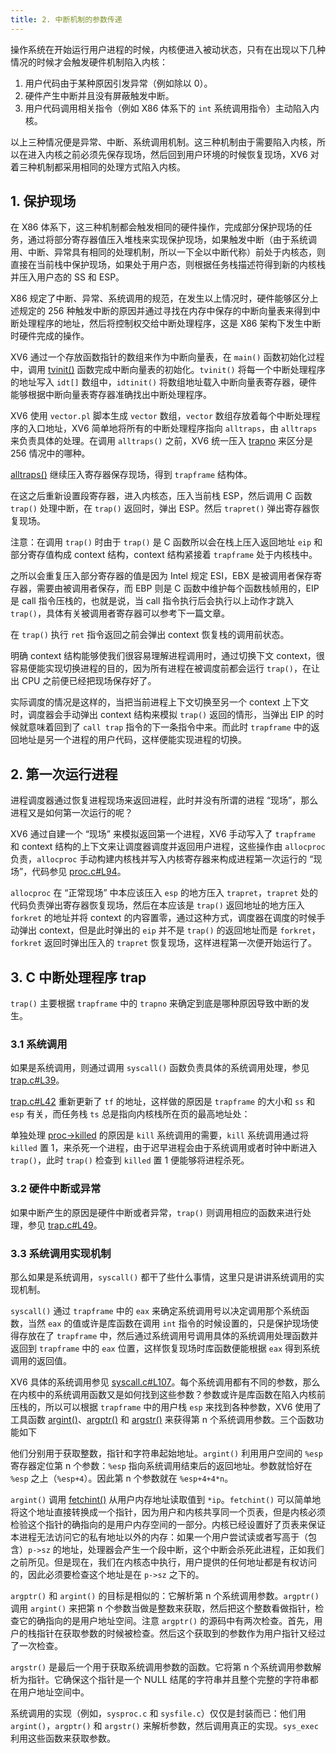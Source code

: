 ```yaml
---
title: 2. 中断机制的参数传递
---
```


操作系统在开始运行用户进程的时候，内核便进入被动状态，只有在出现以下几种情况的时候才会触发硬件机制陷入内核：

1. 用户代码由于某种原因引发异常（例如除以 0）。
2. 硬件产生中断并且没有屏蔽触发中断。
3. 用户代码调用相关指令（例如 X86 体系下的 `int` 系统调用指令）主动陷入内核。

以上三种情况便是异常、中断、系统调用机制。这三种机制由于需要陷入内核，所以在进入内核之前必须先保存现场，然后回到用户环境的时候恢复现场，XV6 对着三种机制都采用相同的处理方式陷入内核。

## 1. 保护现场

在 X86 体系下，这三种机制都会触发相同的硬件操作，完成部分保护现场的任务，通过将部分寄存器值压入堆栈来实现保护现场，如果触发中断（由于系统调用、中断、异常具有相同的处理机制，所以一下全以中断代称）前处于内核态，则直接在当前栈中保护现场，如果处于用户态，则根据任务栈描述符得到新的内核栈并压入用户态的 SS 和 ESP。

X86 规定了中断、异常、系统调用的规范，在发生以上情况时，硬件能够区分上述规定的 256 种触发中断的原因并通过寻找在内存中保存的中断向量表来得到中断处理程序的地址，然后将控制权交给中断处理程序，这是 X86 架构下发生中断时硬件完成的操作。

XV6 通过一个存放函数指针的数组来作为中断向量表，在 `main()` 函数初始化过程中，调用 [tvinit()](https://github.com/professordeng/xv6-expansion/blob/master/trap.c#L17) 函数完成中断向量表的初始化。`tvinit()` 将每一个中断处理程序的地址写入 `idt[]` 数组中，`idtinit()` 将数组地址载入中断向量表寄存器，硬件能够根据中断向量表寄存器准确找出中断处理程序。

XV6 使用 `vector.pl` 脚本生成 `vector` 数组，`vector` 数组存放着每个中断处理程序的入口地址，XV6 简单地将所有的中断处理程序指向 `alltraps`，由 `alltraps` 来负责具体的处理。在调用 `alltraps()` 之前，XV6 统一压入 [trapno](https://github.com/professordeng/xv6-expansion/blob/master/x86.h#L170) 来区分是 256 情况中的哪种。

[alltraps()](https://github.com/professordeng/xv6-expansion/blob/master/trapasm.S#L5) 继续压入寄存器保存现场，得到 `trapframe` 结构体。

在这之后重新设置段寄存器，进入内核态，压入当前栈 ESP，然后调用 C 函数 `trap()` 处理中断，在 `trap()` 返回时，弹出 ESP。然后 `trapret()` 弹出寄存器恢复现场。

注意：在调用 `trap()` 时由于 `trap()` 是 C 函数所以会在栈上压入返回地址 `eip` 和部分寄存值构成 context 结构，context 结构紧接着 `trapframe` 处于内核栈中。

之所以会重复压入部分寄存器的值是因为 Intel 规定 ESI，EBX 是被调用者保存寄存器，需要由被调用者保存，而 EBP 则是 C 函数中维护每个函数栈帧用的，EIP 是 call 指令压栈的，也就是说，当 call 指令执行后会执行以上动作才跳入 `trap()`，具体有关被调用者寄存器可以参考下一篇文章。

在 `trap()` 执行 `ret` 指令返回之前会弹出 context 恢复栈的调用前状态。

明确 context 结构能够使我们很容易理解进程调用时，通过切换下文 context，很容易便能实现切换进程的目的，因为所有进程在被调度前都会运行 `trap()`，在让出 CPU 之前便已经把现场保存好了。

实际调度的情况是这样的，当把当前进程上下文切换至另一个 context 上下文时，调度器会手动弹出 context 结构来模拟 `trap()` 返回的情形，当弹出 EIP 的时候就意味着回到了 `call trap` 指令的下一条指令中来。而此时 `trapframe` 中的返回地址是另一个进程的用户代码，这样便能实现进程的切换。

## 2. 第一次运行进程

进程调度器通过恢复进程现场来返回进程，此时并没有所谓的进程 “现场”，那么进程又是如何第一次运行的呢？

XV6 通过自建一个 “现场” 来模拟返回第一个进程，XV6 手动写入了 `trapframe` 和 context 结构的上下文来让调度器调度并返回用户进程，这些操作由 `allocproc` 负责，`allocproc` 手动构建内核栈并写入内核寄存器来构成进程第一次运行的 “现场”，代码参见 [proc.c#L94](https://github.com/professordeng/xv6-expansion/blob/master/proc.c#L94)。

`allocproc` 在 “正常现场” 中本应该压入 `esp` 的地方压入 `trapret`，`trapret` 处的代码负责弹出寄存器恢复现场，然后在本应该是 `trap()` 返回地址的地方压入 `forkret` 的地址并将 context 的内容置零，通过这种方式，调度器在调度的时候手动弹出 context，但是此时弹出的 `eip` 并不是 `trap()` 的返回地址而是 `forkret`，`forkret` 返回时弹出压入的 `trapret` 恢复现场，这样进程第一次便开始运行了。

## 3. C 中断处理程序 trap

`trap()` 主要根据 `trapframe` 中的 `trapno` 来确定到底是哪种原因导致中断的发生。

### 3.1 系统调用

如果是系统调用，则通过调用 `syscall()` 函数负责具体的系统调用处理，参见 [trap.c#L39](https://github.com/professordeng/xv6-expansion/blob/master/trap.c#L39)。

[trap.c#L42](https://github.com/professordeng/xv6-expansion/blob/master/trap.c#L42) 重新更新了 `tf` 的地址，这样做的原因是 `trapframe` 的大小和 `ss` 和 `esp` 有关，而任务栈 `ts` 总是指向内核栈所在页的最高地址处：

单独处理 [proc->killed](https://github.com/professordeng/xv6-expansion/blob/master/trap.c#L44) 的原因是 `kill` 系统调用的需要，`kill` 系统调用通过将 `killed` 置 1，来杀死一个进程，由于迟早进程会由于系统调用或者时钟中断进入 `trap()`，此时 `trap()` 检查到 `killed` 置 1 便能够将进程杀死。

### 3.2 硬件中断或异常

如果中断产生的原因是硬件中断或者异常，`trap()` 则调用相应的函数来进行处理，参见 [trap.c#L49](https://github.com/professordeng/xv6-expansion/blob/master/trap.c#L49)。

### 3.3 系统调用实现机制

那么如果是系统调用，`syscall()` 都干了些什么事情，这里只是讲讲系统调用的实现机制。

`syscall()` 通过 `trapframe` 中的 `eax` 来确定系统调用号以决定调用那个系统函数，当然 `eax` 的值或许是库函数在调用 `int` 指令的时候设置的，只是保护现场使得存放在了 `trapframe` 中，然后通过系统调用号调用具体的系统调用处理函数并返回到 `trapframe` 中的 `eax` 位置，这样恢复现场时库函数便能根据 `eax` 得到系统调用的返回值。

XV6 具体的系统调用参见 [syscall.c#L107](https://github.com/professordeng/xv6-expansion/blob/master/syscall.c#L107)。每个系统调用都有不同的参数，那么在内核中的系统调用函数又是如何找到这些参数？参数或许是库函数在陷入内核前压栈的，所以可以根据 `trapframe` 中的用户栈 `esp` 来找到各种参数，XV6 使用了工具函数 [argint()](https://github.com/professordeng/xv6-expansion/blob/master/syscall.c#L48)、[argptr()](https://github.com/professordeng/xv6-expansion/blob/master/syscall.c#L55) 和 [argstr()](https://github.com/professordeng/xv6-expansion/blob/master/syscall.c#L72) 来获得第 n 个系统调用参数。三个函数功能如下

他们分别用于获取整数，指针和字符串起始地址。`argint()` 利用用户空间的 `%esp` 寄存器定位第 n 个参数：`%esp` 指向系统调用结束后的返回地址。参数就恰好在 `%esp` 之上（`%esp+4`）。因此第 n 个参数就在 `%esp+4+4*n`。

`argint()` 调用 [fetchint()](https://github.com/professordeng/xv6-expansion/blob/master/syscall.c#L16) 从用户内存地址读取值到 `*ip`。`fetchint()` 可以简单地将这个地址直接转换成一个指针，因为用户和内核共享同一个页表，但是内核必须检验这个指针的确指向的是用户内存空间的一部分。内核已经设置好了页表来保证本进程无法访问它的私有地址以外的内存：如果一个用户尝试读或者写高于（包含）`p->sz` 的地址，处理器会产生一个段中断，这个中断会杀死此进程，正如我们之前所见。但是现在，我们在内核态中执行，用户提供的任何地址都是有权访问的，因此必须要检查这个地址是在 `p->sz` 之下的。

`argptr()` 和 `argint()` 的目标是相似的：它解析第 n 个系统调用参数。`argptr()` 调用 `argint()` 来把第 n 个参数当做是整数来获取，然后把这个整数看做指针，检查它的确指向的是用户地址空间。注意 `argptr()` 的源码中有两次检查。首先，用户的栈指针在获取参数的时候被检查。然后这个获取到的参数作为用户指针又经过了一次检查。

`argstr()` 是最后一个用于获取系统调用参数的函数。它将第 n 个系统调用参数解析为指针。它确保这个指针是一个 NULL 结尾的字符串并且整个完整的字符串都在用户地址空间中。

系统调用的实现（例如，`sysproc.c` 和 `sysfile.c`）仅仅是封装而已：他们用 `argint()`，`argptr()` 和 `argstr()` 来解析参数，然后调用真正的实现。`sys_exec` 利用这些函数来获取参数。